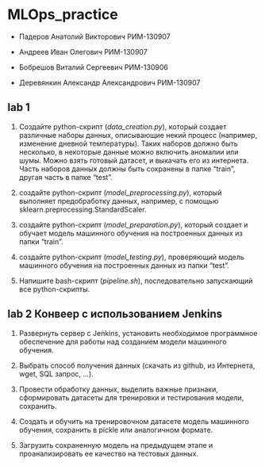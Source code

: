 # MLOps_practice

- Падеров Анатолий Викторович РИМ-130907

- Андреев Иван Олегович РИМ-130907

- Бобрешов Виталий Сергеевич РИМ-130906

- Деревянкин Александр Александрович РИМ-130907


## lab 1

1.	Создайте python-скрипт (_data_creation.py_), который создает различные наборы данных, описывающие некий процесс (например, изменение дневной температуры). Таких наборов должно быть несколько, в некоторые данные можно включить аномалии или шумы. Можно взять готовый датасет, и выкачать его из интернета. Часть наборов данных должны быть сохранены в папке “train”, другая часть в папке “test”.

2.	создайте python-скрипт (_model_preprocessing.py_), который выполняет предобработку данных, например, с помощью sklearn.preprocessing.StandardScaler.

3.	создайте python-скрипт (_model_preparation.py_), который создает и обучает модель машинного обучения на построенных данных из папки “train”.

4.	создайте python-скрипт (_model_testing.py_), проверяющий модель машинного обучения на построенных данных из папки “test”.

5.	Напишите bash-скрипт (_pipeline.sh_), последовательно запускающий все python-скрипты.

## lab 2 Конвеер с использованием Jenkins

1. Развернуть сервер с Jenkins, установить необходимое программное обеспечение для работы над созданием модели машинного обучения.
   
2. Выбрать способ получения данных (скачать из github, из Интернета, wget, SQL запрос, …).
   
3. Провести обработку данных, выделить важные признаки, сформировать датасеты для тренировки и тестирования модели, сохранить.
   
4. Создать и обучить на тренировочном датасете модель машинного обучения, сохранить в pickle или аналогичном формате.
   
5. Загрузить сохраненную модель на ​предыдущем этапе и проанализировать ее качество на тестовых данных. 
